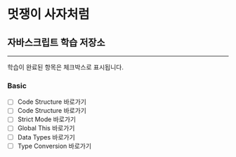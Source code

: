 # 멋쟁이 사자처럼

## 자바스크립트 학습 저장소

---

학습이 완료된 항목은 체크박스로 표시됩니다.

### Basic

- [ ] Code Structure 바로가기
- [ ] Code Structure 바로가기
- [ ] Strict Mode 바로가기
- [ ] Global This 바로가기
- [ ] Data Types 바로가기
- [ ] Type Conversion 바로가기
